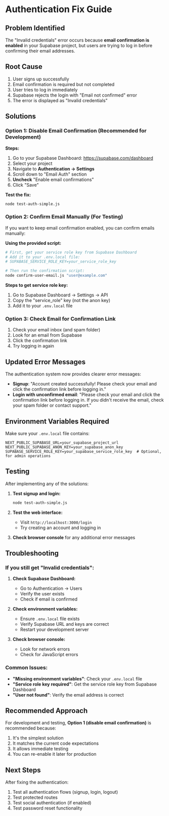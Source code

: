 # Authentication Fix Guide

## Problem Identified

The "Invalid credentials" error occurs because **email confirmation is enabled** in your Supabase project, but users are trying to log in before confirming their email addresses.

## Root Cause

1. User signs up successfully
2. Email confirmation is required but not completed
3. User tries to log in immediately
4. Supabase rejects the login with "Email not confirmed" error
5. The error is displayed as "Invalid credentials"

## Solutions

### Option 1: Disable Email Confirmation (Recommended for Development)

**Steps:**
1. Go to your Supabase Dashboard: https://supabase.com/dashboard
2. Select your project
3. Navigate to **Authentication → Settings**
4. Scroll down to "Email Auth" section
5. **Uncheck** "Enable email confirmations"
6. Click "Save"

**Test the fix:**
```bash
node test-auth-simple.js
```

### Option 2: Confirm Email Manually (For Testing)

If you want to keep email confirmation enabled, you can confirm emails manually:

**Using the provided script:**
```bash
# First, get your service role key from Supabase Dashboard
# Add it to your .env.local file:
# SUPABASE_SERVICE_ROLE_KEY=your_service_role_key

# Then run the confirmation script:
node confirm-user-email.js "user@example.com"
```

**Steps to get service role key:**
1. Go to Supabase Dashboard → Settings → API
2. Copy the "service_role" key (not the anon key)
3. Add it to your `.env.local` file

### Option 3: Check Email for Confirmation Link

1. Check your email inbox (and spam folder)
2. Look for an email from Supabase
3. Click the confirmation link
4. Try logging in again

## Updated Error Messages

The authentication system now provides clearer error messages:

- **Signup**: "Account created successfully! Please check your email and click the confirmation link before logging in."
- **Login with unconfirmed email**: "Please check your email and click the confirmation link before logging in. If you didn't receive the email, check your spam folder or contact support."

## Environment Variables Required

Make sure your `.env.local` file contains:

```env
NEXT_PUBLIC_SUPABASE_URL=your_supabase_project_url
NEXT_PUBLIC_SUPABASE_ANON_KEY=your_supabase_anon_key
SUPABASE_SERVICE_ROLE_KEY=your_supabase_service_role_key  # Optional, for admin operations
```

## Testing

After implementing any of the solutions:

1. **Test signup and login:**
   ```bash
   node test-auth-simple.js
   ```

2. **Test the web interface:**
   - Visit `http://localhost:3000/login`
   - Try creating an account and logging in

3. **Check browser console** for any additional error messages

## Troubleshooting

### If you still get "Invalid credentials":

1. **Check Supabase Dashboard:**
   - Go to Authentication → Users
   - Verify the user exists
   - Check if email is confirmed

2. **Check environment variables:**
   - Ensure `.env.local` file exists
   - Verify Supabase URL and keys are correct
   - Restart your development server

3. **Check browser console:**
   - Look for network errors
   - Check for JavaScript errors

### Common Issues:

- **"Missing environment variables"**: Check your `.env.local` file
- **"Service role key required"**: Get the service role key from Supabase Dashboard
- **"User not found"**: Verify the email address is correct

## Recommended Approach

For development and testing, **Option 1 (disable email confirmation)** is recommended because:

1. It's the simplest solution
2. It matches the current code expectations
3. It allows immediate testing
4. You can re-enable it later for production

## Next Steps

After fixing the authentication:

1. Test all authentication flows (signup, login, logout)
2. Test protected routes
3. Test social authentication (if enabled)
4. Test password reset functionality

